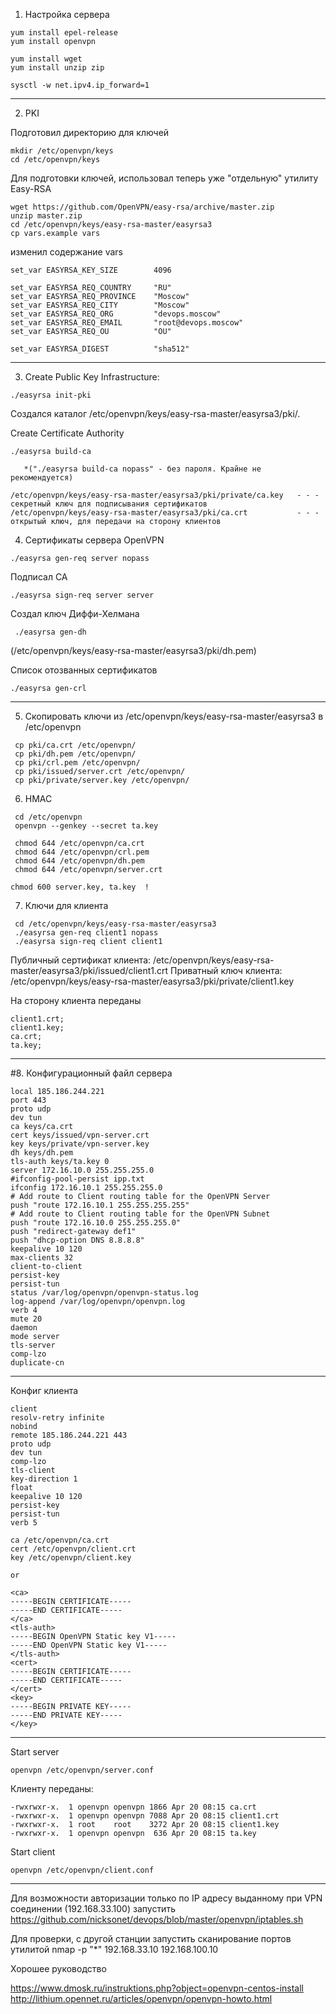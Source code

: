 1. Настройка сервера
```
yum install epel-release
yum install openvpn

yum install wget
yum install unzip zip

sysctl -w net.ipv4.ip_forward=1
```
-----------------------------------------------------------------------
2. PKI

Подготовил директорию для ключей
```
mkdir /etc/openvpn/keys
cd /etc/openvpn/keys
```
Для подготовки ключей, использовал теперь уже "отдельную" утилиту Easy-RSA
```
wget https://github.com/OpenVPN/easy-rsa/archive/master.zip
unzip master.zip
cd /etc/openvpn/keys/easy-rsa-master/easyrsa3
cp vars.example vars
```
изменил содержание vars
```
set_var EASYRSA_KEY_SIZE        4096

set_var EASYRSA_REQ_COUNTRY     "RU"
set_var EASYRSA_REQ_PROVINCE    "Moscow"
set_var EASYRSA_REQ_CITY        "Moscow"
set_var EASYRSA_REQ_ORG         "devops.moscow"
set_var EASYRSA_REQ_EMAIL       "root@devops.moscow"
set_var EASYRSA_REQ_OU          "OU"

set_var EASYRSA_DIGEST          "sha512"
```
-------------------------------------------------------------------------

3. Create Public Key Infrastructure:
```
./easyrsa init-pki
```
Создался каталог /etc/openvpn/keys/easy-rsa-master/easyrsa3/pki/.

Create Certificate Authority
```
./easyrsa build-ca  
```
       *("./easyrsa build-ca nopass" - без пароля. Крайне не рекомендуется)
```
/etc/openvpn/keys/easy-rsa-master/easyrsa3/pki/private/ca.key   - - -  секретный ключ для подписывания сертификатов
/etc/openvpn/keys/easy-rsa-master/easyrsa3/pki/ca.crt           - - -  открытый ключ, для передачи на сторону клиентов
```
4. Сертификаты сервера OpenVPN

```
./easyrsa gen-req server nopass
```
Подписал CA 
```
./easyrsa sign-req server server
```

Создал ключ Диффи-Хелмана
```
 ./easyrsa gen-dh
```
(/etc/openvpn/keys/easy-rsa-master/easyrsa3/pki/dh.pem)


Список отозванных сертификатов
```
./easyrsa gen-crl
```

----------------------------------------

5. Скопировать ключи из  /etc/openvpn/keys/easy-rsa-master/easyrsa3 в  /etc/openvpn
```
 cp pki/ca.crt /etc/openvpn/
 cp pki/dh.pem /etc/openvpn/
 cp pki/crl.pem /etc/openvpn/
 cp pki/issued/server.crt /etc/openvpn/
 cp pki/private/server.key /etc/openvpn/

```
6. HMAC
```
 cd /etc/openvpn
 openvpn --genkey --secret ta.key

 chmod 644 /etc/openvpn/ca.crt
 chmod 644 /etc/openvpn/crl.pem
 chmod 644 /etc/openvpn/dh.pem
 chmod 644 /etc/openvpn/server.crt
```
```
chmod 600 server.key, ta.key  !
```

7. Ключи для клиента
```
 cd /etc/openvpn/keys/easy-rsa-master/easyrsa3
 ./easyrsa gen-req client1 nopass
 ./easyrsa sign-req client client1
```

Публичный сертификат клиента: /etc/openvpn/keys/easy-rsa-master/easyrsa3/pki/issued/client1.crt
Приватный ключ клиента: /etc/openvpn/keys/easy-rsa-master/easyrsa3/pki/private/client1.key



На сторону клиента переданы 
```
client1.crt;
client1.key;
ca.crt;
ta.key;
```
-----------------------------------------------------------------------------------------------------

#8. Конфигурационный файл сервера

```
local 185.186.244.221
port 443
proto udp
dev tun
ca keys/ca.crt
cert keys/issued/vpn-server.crt
key keys/private/vpn-server.key
dh keys/dh.pem
tls-auth keys/ta.key 0
server 172.16.10.0 255.255.255.0
#ifconfig-pool-persist ipp.txt
ifconfig 172.16.10.1 255.255.255.0
# Add route to Client routing table for the OpenVPN Server
push "route 172.16.10.1 255.255.255.255"
# Add route to Client routing table for the OpenVPN Subnet
push "route 172.16.10.0 255.255.255.0"
push "redirect-gateway def1"
push "dhcp-option DNS 8.8.8.8"
keepalive 10 120
max-clients 32
client-to-client
persist-key
persist-tun
status /var/log/openvpn/openvpn-status.log
log-append /var/log/openvpn/openvpn.log
verb 4
mute 20
daemon
mode server
tls-server
comp-lzo
duplicate-cn
```

----------------------------------------------------------------------------------


Конфиг клиента
```
client
resolv-retry infinite
nobind
remote 185.186.244.221 443
proto udp
dev tun
comp-lzo
tls-client
key-direction 1
float
keepalive 10 120
persist-key
persist-tun
verb 5

ca /etc/openvpn/ca.crt
cert /etc/openvpn/client.crt
key /etc/openvpn/client.key

or 

<ca>
-----BEGIN CERTIFICATE-----
-----END CERTIFICATE-----
</ca>
<tls-auth>
-----BEGIN OpenVPN Static key V1-----
-----END OpenVPN Static key V1-----
</tls-auth>
<cert>
-----BEGIN CERTIFICATE-----
-----END CERTIFICATE-----
</cert>
<key>
-----BEGIN PRIVATE KEY-----
-----END PRIVATE KEY-----
</key>
```

-----------------------------------------------------------------------------------


Start server
```
openvpn /etc/openvpn/server.conf
```

Клиенту переданы:
```
-rwxrwxr-x.  1 openvpn openvpn 1866 Apr 20 08:15 ca.crt
-rwxrwxr-x.  1 openvpn openvpn 7088 Apr 20 08:15 client1.crt
-rwxrwxr-x.  1 root    root    3272 Apr 20 08:15 client1.key
-rwxrwxr-x.  1 openvpn openvpn  636 Apr 20 08:15 ta.key
```
Start client
```
openvpn /etc/openvpn/client.conf
```

------------------------------------------------------------------------------------

Для возможности авторизации только по IP адресу выданному при VPN соединении (192.168.33.100) запустить https://github.com/nicksonet/devops/blob/master/openvpn/iptables.sh

Для проверки, с другой станции запустить сканирование портов утилитой nmap -p "*" 192.168.33.10 192.168.100.10


Хорошее руководство

https://www.dmosk.ru/instruktions.php?object=openvpn-centos-install
http://lithium.opennet.ru/articles/openvpn/openvpn-howto.html


















 

